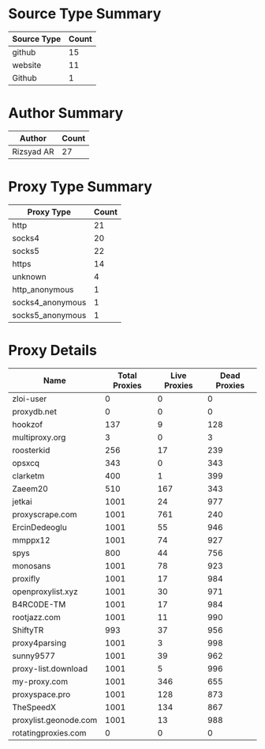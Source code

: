 # Source Type Summary

| Source Type | Count |
|-------------|-------|
| github | 15 |
| website | 11 |
| Github | 1 |


# Author Summary

| Author | Count |
|--------|-------|
| Rizsyad AR | 27 |


# Proxy Type Summary

| Proxy Type | Count |
|------------|-------|
| http | 21 |
| socks4 | 20 |
| socks5 | 22 |
| https | 14 |
| unknown | 4 |
| http_anonymous | 1 |
| socks4_anonymous | 1 |
| socks5_anonymous | 1 |


# Proxy Details

| Name | Total Proxies | Live Proxies | Dead Proxies |
|------|---------------|--------------|---------------|
| zloi-user | 0 | 0 | 0 |
| proxydb.net | 0 | 0 | 0 |
| hookzof | 137 | 9 | 128 |
| multiproxy.org | 3 | 0 | 3 |
| roosterkid | 256 | 17 | 239 |
| opsxcq | 343 | 0 | 343 |
| clarketm | 400 | 1 | 399 |
| Zaeem20 | 510 | 167 | 343 |
| jetkai | 1001 | 24 | 977 |
| proxyscrape.com | 1001 | 761 | 240 |
| ErcinDedeoglu | 1001 | 55 | 946 |
| mmppx12 | 1001 | 74 | 927 |
| spys | 800 | 44 | 756 |
| monosans | 1001 | 78 | 923 |
| proxifly | 1001 | 17 | 984 |
| openproxylist.xyz | 1001 | 30 | 971 |
| B4RC0DE-TM | 1001 | 17 | 984 |
| rootjazz.com | 1001 | 11 | 990 |
| ShiftyTR | 993 | 37 | 956 |
| proxy4parsing | 1001 | 3 | 998 |
| sunny9577 | 1001 | 39 | 962 |
| proxy-list.download | 1001 | 5 | 996 |
| my-proxy.com | 1001 | 346 | 655 |
| proxyspace.pro | 1001 | 128 | 873 |
| TheSpeedX | 1001 | 134 | 867 |
| proxylist.geonode.com | 1001 | 13 | 988 |
| rotatingproxies.com | 0 | 0 | 0 |
